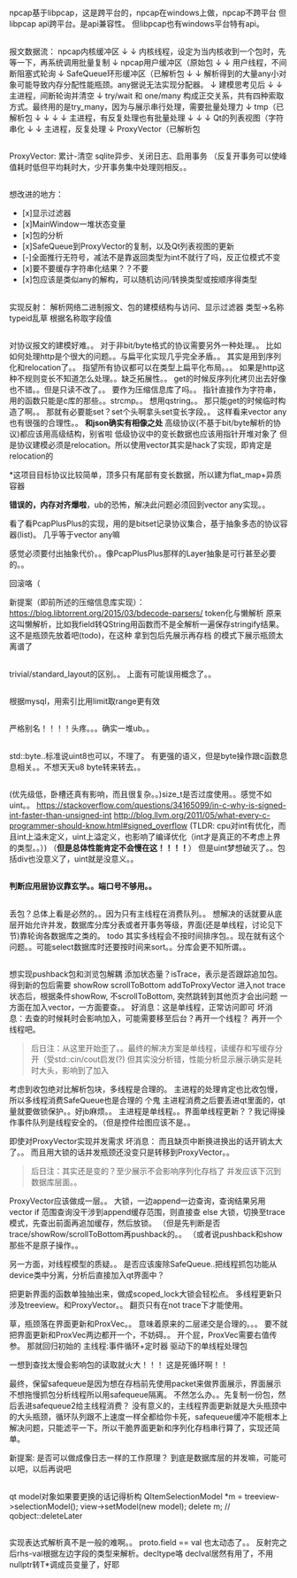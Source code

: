 #

##
npcap基于libpcap，这是跨平台的，npcap在windows上做，npcap不跨平台
但libpcap api跨平台。是api兼容性。
但libpcap也有windows平台特有api。

##
报文数据流：
npcap内核缓冲区
↓
↓         内核线程，设定为当内核收到一个包时，先等一下，再系统调用批量复制
↓
npcap用户缓冲区（原始包
↓
↓         用户线程，不间断阻塞式轮询
↓
SafeQueue环形缓冲区（已解析包
↓
↓         解析得到的大量any小对象可能导致内存分配性能瓶颈。any据说无法实现分配器。
↓         建模思考见后
↓
↓         主进程，间断轮询并清空
↓         try/wait 和 one/many 构成正交关系，共有四种索取方式。最终用的是try_many，因为与展示串行处理，需要批量处理力
↓
tmp（已解析包
↓   ↓
↓   ↓      主进程，有反复处理也有批量处理
↓   ↓
↓   Qt的列表视图（字符串化
↓
↓     主进程，反复处理
↓
ProxyVector（已解析包

##
ProxyVector:
累计-清空
sqlite异步、关闭日志、启用事务
（反复开事务可以使峰值耗时低但平均耗时大，少开事务集中处理则相反。。

##
想改进的地方：
- [x]显示过滤器
- [x]MainWindow一堆状态变量
- [x]包的分析
- [x]SafeQueue到ProxyVector的复制，以及Qt列表视图的更新
- [-]全面推行无符号，减法不是靠返回类型为int不就行了吗，反正位模式不变
- [x]要不要缓存字符串化结果？？不要
- [x]包应该是类似any的解构，可以随机访问/转换类型或按顺序得类型

##
实现反射：
解析网络二进制报文、包的建模结构与访问、显示过滤器
类型->名称
typeid乱草
根据名称取字段值

##
对协议报文的建模好难。。
对于非bit/byte格式的协议需要另外一种处理。。
比如如何处理http是个很大的问题。。与扁平化实现几乎完全矛盾。。
其实是用到序列化和relocation了。。
指望所有协议都可以在类型上扁平化布局。。。
如果是http这种不规则变长不知道怎么处理。。缺乏拓展性。。
get的时候反序列化拷贝出去好像也不错。。但是只读不改了。。
要作为压缩信息库了吗。。
指针直接作为字符串，用的函数只能是c库的那些。。strcmp。。
想用qstring。。
那只能get的时候临时构造了啊。。
那就有必要能set？set个头啊拿头set变长字段。。
这样看来vector any也有很强的合理性。。
**和json确实有相像之处**
高级协议(不基于bit/byte解析的协议)都应该用高级结构，别省啦
低级协议中的变长数据也应该用指针开堆对象了
但是协议建模必须是relocation。所以使用vector其实是hack了实现，即肯定是relocation的

*这项目目标协议比较简单，顶多只有尾部有变长数据，所以建为flat_map+异质容器

**错误的，内存对齐爆啦**，ub的恐怖，解决此问题必须回到vector any实现。。

看了看PcapPlusPlus的实现，用的是bitset记录协议集合，基于抽象多态的协议容器(list)。
几乎等于vector any嘛

感觉必须要付出抽象代价。。像PcapPlusPlus那样的Layer抽象是可行甚至必要的。。

回滚咯（

新提案（即前所述的压缩信息库实现）：<https://blog.libtorrent.org/2015/03/bdecode-parsers/>
token化与懒解析
原来这叫懒解析，比如我field转QString用函数而不是全解析一遍保存stringify结果。
这不是瓶颈先放着吧(todo)，在这种 拿到包后先展示再存档 的模式下展示瓶颈太离谱了

##
trivial/standard_layout的区别。。
上面有可能误用概念了。。

##
根据mysql，用索引比用limit取range更有效

##
严格别名！！！！头疼。。。确实一堆ub。。

##
std::byte..标准说uint8也可以，不理了。
有更强的语义，但是byte操作跟c函数息息相关。。不想天天u8 byte转来转去。。

##
(优先级低，卧槽还真有影响，而且很复杂。。)size_t是否过度使用。。感觉不如uint。。
<https://stackoverflow.com/questions/34165099/in-c-why-is-signed-int-faster-than-unsigned-int>
<http://blog.llvm.org/2011/05/what-every-c-programmer-should-know.html#signed_overflow>
(TLDR: cpu对int有优化，而且int上溢未定义，uint上溢定义，也影响了编译优化（int才是真正的不考虑上界的类型。。）)
（**但是总体性能肯定不会慢在这！！！！**）
但是uint梦想破灭了。。包括div也没意义了，uint就是没意义。。

##
**判断应用层协议靠玄学。。端口号不够用。。**

##
丢包？总体上看是必然的。。因为只有主线程在消费队列。。
想解决的话就要从底层开始允许并发，数据库分库分表或者开事务等级，界面(还是单线程，讨论见下节)靠轮询各数据库之类的。
todo 其实多线程会不按时间排序包。。现在就有这个问题。。可能select数据库时还要按时间来sort。。分库会更不知所谓。。


##
想实现pushback包和浏览包解耦
添加状态量？isTrace，表示是否跟踪追加包。
得到新的包后需要 showRow scrollToBottom addToProxyVector
进入not trace状态后，根据条件showRow, 不scrollToBottom,
突然跳转到其他页才会出问题
一方面在加入vector，一方面要查。。
好消息：这是单线程，正常访问即可
坏消息：去查的时候耗时会影响加入，可能需要移至后台？再开一个线程？
再开一个线程吧。
> 后日注：从这里开始歪了。。最终的解决方案是单线程，读缓存和写缓存分开（受std::cin/cout启发(?)
> 但其实没分析错，性能分析显示展示确实是耗时大头，影响到了加入

考虑到收包绝对比解析包块，多线程是合理的。
主进程的处理肯定也比收包慢，所以多线程消费SafeQueue也是合理的 个鬼
主进程消费之后要丢进qt里面的，qt量就要做锁保护。。好jb麻烦。。
主进程是单线程。。界面单线程更新？？我记得操作事件队列是线程安全的。（但是控件绘图应该不是。。

即使对ProxyVector实现并发需求
坏消息：
而且缺页中断换进换出的话开销太大了。。
而且用大锁的话并发瓶颈还没变只是转移到ProxyVector。。
> 后日注：其实还是变的？至少展示不会影响序列化存档了
> 并发应该下沉到数据库层面。。

ProxyVector应该做成一层。。
大锁，一边append一边查询，查询结果另用vector
if 范围查询没干涉到append缓存范围，则直接查
else 大锁，切换至trace模式，先查出前面再追加缓存，然后放锁。
（但是先判断是否trace/showRow/scrollToBottom再pushback的。。
（或者说pushback和show那些不是原子操作。。

另一方面，对线程模型的质疑。。
是否应该废除SafeQueue..把线程抓包功能从device类中分离，分析后直接加入qt界面中？

把更新界面的函数单独抽出来，做成scoped_lock大锁会轻松点。
多线程更新只涉及treeview。和ProxyVector。。
翻页只有在not trace下才能使用。

草，瓶颈落在界面更新和ProxVec。。
意味着原来的二层递交是合理的。。。
要不就把界面更新和ProxVec两边都开一个，不妨碍。。
开个屁，ProxVec需要右值传参。
那就回归初始的 主线程:事件循环+定时器 驱动下的单线程处理包

一想到查找太慢会影响包的读取就火大！！！
这是死循环啊！！

最终，保留safequeue是因为想在存档前先使用packet来做界面展示，界面展示不想拖慢抓包分析线程所以用safequeue隔离。
不然怎么办。。先复制一份包，然后丢进safequeue2给主线程消费？
没有意义的，主线程界面更新就是大头瓶颈中的大头瓶颈，循环队列跟不上速度一样全都给你卡死，safequeue缓冲不能根本上解决问题，只能滤平一下。所以干脆界面更新和序列化存档串行算了，实现还简单。

新提案: 是否可以做成像日志一样的工作原理？
到底是数据库层的并发嘛，可能可以吧，以后再说吧

##
qt model对象如果要更换的话记得析构
QItemSelectionModel *m = treeview->selectionModel();
view->setModel(new model);
delete m;
//
qobject::deleteLater

##
实现表达式解析真不是一般的难啊。。
proto.field == val 也太动态了。。
反射完之后rhs-val根据左边字段的类型来解析。decltype咯
declval居然有用了，不用nullptr转T*调成员变量了，好耶
